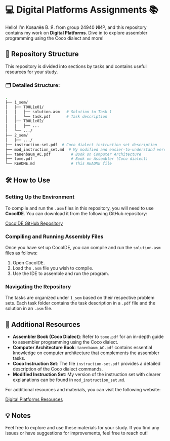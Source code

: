 # 💻 Digital Platforms Assignments 📚

Hello! I’m Ковалёв В. Я. from group 24940 ИИР, and this repository contains my work on **Digital Platforms**. Dive in to explore assembler programming using the Coco dialect and more!

## 📂 Repository Structure

This repository is divided into sections by tasks and contains useful resources for your study.

### 🗂️ Detailed Structure:
```bash
.
├── 1_sem/
│   ├── T00L1e01/
│   │   ├── solution.asm   # Solution to Task 1
│   │   └── task.pdf       # Task description
│   ├── T00L1e02/
│   │   ├── ...  
│   └── .../
├── 2_sem/
│   ├── .../
├── instruction-set.pdf  # Coco dialect instruction set description
├── mod_instruction_set.md  # My modified and easier-to-understand version of the instruction set
├── tanenbaum_AC.pdf         # Book on Computer Architecture
├── tome.pdf                 # Book on Assembler (Coco dialect)
└── README.md                # This README file
```

## 🛠️ How to Use

### Setting Up the Environment
To compile and run the `.asm` files in this repository, you will need to use **CocoIDE**. You can download it from the following GitHub repository:

[CocoIDE GitHub Repository](https://github.com/uh-mickwal/AMES-CocoIDE)

### Compiling and Running Assembly Files
Once you have set up CocoIDE, you can compile and run the `solution.asm` files as follows:

1. Open CocoIDE.
2. Load the `.asm` file you wish to compile.
3. Use the IDE to assemble and run the program.

### Navigating the Repository
The tasks are organized under `1_sem` based on their respective problem sets. Each task folder contains the task description in a `.pdf` file and the solution in an `.asm` file.

## 📘 Additional Resources

- **Assembler Book (Coco Dialect)**: Refer to `tome.pdf` for an in-depth guide to assembler programming using the Coco dialect.
- **Computer Architecture Book**: `tanenbaum_AC.pdf` contains essential knowledge on computer architecture that complements the assembler tasks.
- **Coco Instruction Set**: The file `instruction-set.pdf` provides a detailed description of the Coco dialect commands.
- **Modified Instruction Set**: My version of the instruction set with clearer explanations can be found in `mod_instruction_set.md`.

For additional resources and materials, you can visit the following website:

[Digital Platforms Resources](http://www.ccfit.nsu.ru/~fat/Platforms/)

## 💡 Notes

Feel free to explore and use these materials for your study. If you find any issues or have suggestions for improvements, feel free to reach out!
